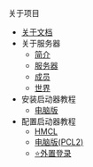 
关于项目
- [关于文档](about/关于本文档的说明.md)
- 关于服务器
  - [简介](about-server/introduction.md)
  - [服务器](about-server/server.md)
  - [成员](about-server/members.md)
  - [世界](about-server/world.md)
- 安装启动器教程
  - [电脑版](教程/安装/电脑版安装教程.md)
- 配置启动器教程
  - [HMCL](教程/配置/电脑版HMCL配置教程.md)
  - [电脑版(PCL2)](教程/配置/电脑版PCL2配置教程.md)
  - [⭐外置登录](教程/配置/TBST%E4%B8%93%E5%B1%9E-%E7%94%B5%E8%84%91%E7%89%88%E5%A4%96%E7%BD%AE%E7%99%BB%E5%BD%95%E6%95%99%E7%A8%8B.md)